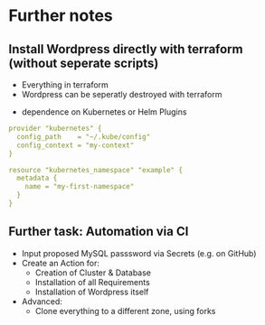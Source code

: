 # Further notes

## Install Wordpress directly with terraform (without seperate scripts)
+ Everything in terraform
+ Wordpress can be seperatly destroyed with terraform
- dependence on Kubernetes or Helm Plugins

```yaml
provider "kubernetes" {
  config_path    = "~/.kube/config"
  config_context = "my-context"
}

resource "kubernetes_namespace" "example" {
  metadata {
    name = "my-first-namespace"
  }
}
```

## Further task: Automation via CI
- Input proposed MySQL passsword via Secrets (e.g. on GitHub)
- Create an Action for:
    - Creation of Cluster & Database
    - Installation of all Requirements
    - Installation of Wordpress itself
- Advanced:
    - Clone everything to a different zone, using forks
